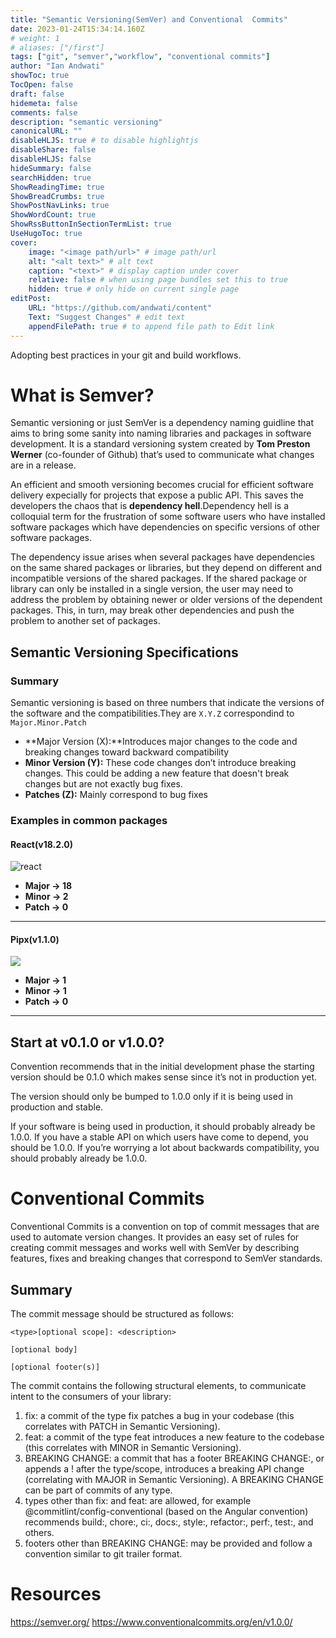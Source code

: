 ```yaml
---
title: "Semantic Versioning(SemVer) and Conventional  Commits"
date: 2023-01-24T15:34:14.160Z
# weight: 1
# aliases: ["/first"]
tags: ["git", "semver","workflow", "conventional commits"]
author: "Ian Andwati"
showToc: true
TocOpen: false
draft: false
hidemeta: false
comments: false
description: "semantic versioning"
canonicalURL: ""
disableHLJS: true # to disable highlightjs
disableShare: false
disableHLJS: false
hideSummary: false
searchHidden: true
ShowReadingTime: true
ShowBreadCrumbs: true
ShowPostNavLinks: true
ShowWordCount: true
ShowRssButtonInSectionTermList: true
UseHugoToc: true
cover:
    image: "<image path/url>" # image path/url
    alt: "<alt text>" # alt text
    caption: "<text>" # display caption under cover
    relative: false # when using page bundles set this to true
    hidden: true # only hide on current single page
editPost:
    URL: "https://github.com/andwati/content"
    Text: "Suggest Changes" # edit text
    appendFilePath: true # to append file path to Edit link
---
```


A﻿dopting best practices in your git and build workflows.

<!--more-->

# W﻿hat is Semver?

Semantic versioning or just SemVer is a dependency naming guidline that aims to bring some sanity into naming libraries and packages in software development. It is a standard versioning system created by **Tom Preston Werner** (co-founder of Github) that’s used to communicate what changes are in a release.

An efficient and smooth versioning becomes crucial for efficient software delivery expecially for projects that expose a public API. This saves the developers the chaos that is **dependency hell**.Dependency hell is a colloquial term for the frustration of some software users who have installed software packages which have dependencies on specific versions of other software packages.

The dependency issue arises when several packages have dependencies on the same shared packages or libraries, but they depend on different and incompatible versions of the shared packages. If the shared package or library can only be installed in a single version, the user may need to address the problem by obtaining newer or older versions of the dependent packages. This, in turn, may break other dependencies and push the problem to another set of packages.

## Semantic Versioning Specifications

### Summary

Semantic versioning is based on three numbers that indicate the versions of the software and the compatibilities.They are `X.Y.Z` correspondind to `Major.Minor.Patch`

- **Major Version (X):**Introduces major changes to the code and breaking changes toward backward compatibility
- **Minor Version (Y):** These code changes don’t introduce breaking changes. This could be adding a new feature that doesn't break changes but are not exactly bug fixes.
- **Patches (Z):** Mainly correspond to bug fixes

### Examples in common packages

#### React(v18.2.0)

![react](/images/uploads/react.png "React versioning")

- **Major -> 18**
- **Minor -> 2**
- **Patch -> 0**

---

#### Pipx(v1.1.0)

![](/images/uploads/pipx.png)

- **Major -> 1**
- **Minor -> 1**
- **Patch -> 0**

---

## Start at v0.1.0 or v1.0.0?

Convention recommends that in the initial development phase the starting version should be 0.1.0 which makes sense since it’s not in production yet.

The version should only be bumped to 1.0.0 only if it is being used in production and stable.

If your software is being used in production, it should probably already be 1.0.0. If you have a stable API on which users have come to depend, you should be 1.0.0. If you’re worrying a lot about backwards compatibility, you should probably already be 1.0.0.

# Conventional Commits

Conventional Commits is a convention on top of commit messages that are used to automate version changes. It provides an easy set of rules for creating commit messages and works well with SemVer by describing features, fixes and breaking changes that correspond to SemVer standards.

## Summary

The commit message should be structured as follows:

```
<type>[optional scope]: <description>

[optional body]

[optional footer(s)]
```

The commit contains the following structural elements, to communicate intent to the consumers of your library:

1. fix: a commit of the type fix patches a bug in your codebase (this correlates with PATCH in Semantic Versioning).
2. feat: a commit of the type feat introduces a new feature to the codebase (this correlates with MINOR in Semantic Versioning).
3. BREAKING CHANGE: a commit that has a footer BREAKING CHANGE:, or appends a ! after the type/scope, introduces a breaking API change (correlating with MAJOR in Semantic Versioning). A BREAKING CHANGE can be part of commits of any type.
4. types other than fix: and feat: are allowed, for example @commitlint/config-conventional (based on the Angular convention) recommends build:, chore:, ci:, docs:, style:, refactor:, perf:, test:, and others.
5. footers other than BREAKING CHANGE: <description> may be provided and follow a convention similar to git trailer format.

# Resources

https://semver.org/
https://www.conventionalcommits.org/en/v1.0.0/
